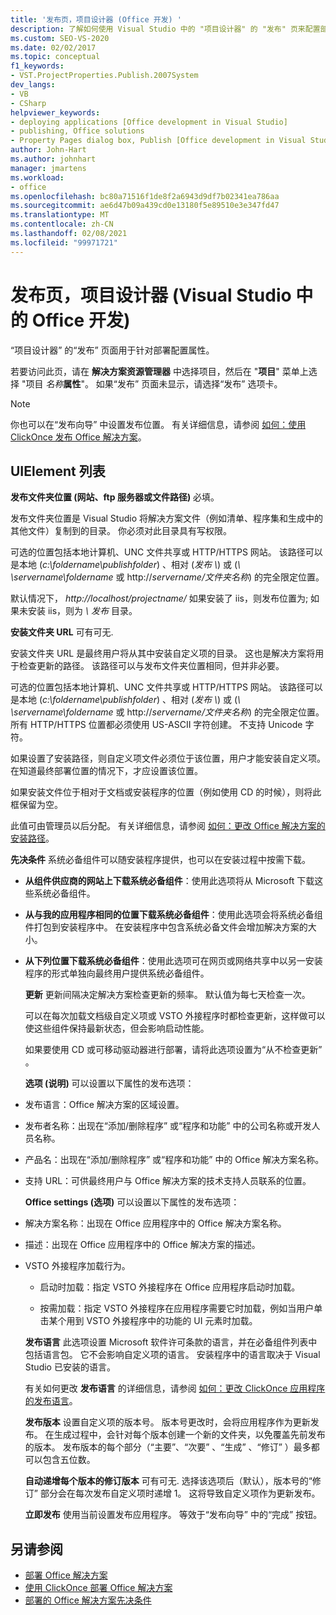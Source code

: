 ```yaml
---
title: '发布页，项目设计器 (Office 开发) '
description: 了解如何使用 Visual Studio 中的 "项目设计器" 的 "发布" 页来配置部署属性。
ms.custom: SEO-VS-2020
ms.date: 02/02/2017
ms.topic: conceptual
f1_keywords:
- VST.ProjectProperties.Publish.2007System
dev_langs:
- VB
- CSharp
helpviewer_keywords:
- deploying applications [Office development in Visual Studio]
- publishing, Office solutions
- Property Pages dialog box, Publish [Office development in Visual Studio]
author: John-Hart
ms.author: johnhart
manager: jmartens
ms.workload:
- office
ms.openlocfilehash: bc80a71516f1de8f2a6943d9df7b02341ea786aa
ms.sourcegitcommit: ae6d47b09a439cd0e13180f5e89510e3e347fd47
ms.translationtype: MT
ms.contentlocale: zh-CN
ms.lasthandoff: 02/08/2021
ms.locfileid: "99971721"
---
```

# <a name="publish-page-project-designer-office-development-in-visual-studio"></a>发布页，项目设计器 (Visual Studio 中的 Office 开发) 
  “项目设计器”  的“发布”  页面用于针对部署配置属性。

 若要访问此页，请在 **解决方案资源管理器** 中选择项目，然后在 "**项目**" 菜单上选择 "项目 *名称***属性**"。 如果“发布”  页面未显示，请选择“发布”  选项卡。

> [!NOTE]
> 你也可以在“发布向导” 中设置发布位置。 有关详细信息，请参阅 [如何：使用 ClickOnce 发布 Office 解决方案](/previous-versions/bb386095(v=vs.110))。

## <a name="uielement-list"></a>UIElement 列表
 **发布文件夹位置 (网站、ftp 服务器或文件路径)** 必填。

 发布文件夹位置是 Visual Studio 将解决方案文件（例如清单、程序集和生成中的其他文件）复制到的目录。 你必须对此目录具有写权限。

 可选的位置包括本地计算机、UNC 文件共享或 HTTP/HTTPS 网站。 该路径可以是本地 (*c:\foldername\publishfolder*) 、相对 (*发布 \\*) 或 (*\\ \servername\foldername* 或 http://<em>servername/文件夹名称</em>) 的完全限定位置。

 默认情况下， *http://localhost/projectname/* 如果安装了 iis，则发布位置为; 如果未安装 iis，则为 *\\ 发布* 目录。

 **安装文件夹 URL** 可有可无.

 安装文件夹 URL 是最终用户将从其中安装自定义项的目录。 这也是解决方案将用于检查更新的路径。 该路径可以与发布文件夹位置相同，但并非必要。

 可选的位置包括本地计算机、UNC 文件共享或 HTTP/HTTPS 网站。 该路径可以是本地 (*c:\foldername\publishfolder*) 、相对 (*发布 \\*) 或 (*\\ \servername\foldername* 或 http://<em>servername/文件夹名称</em>) 的完全限定位置。 所有 HTTP/HTTPS 位置都必须使用 US-ASCII 字符创建。 不支持 Unicode 字符。

 如果设置了安装路径，则自定义项文件必须位于该位置，用户才能安装自定义项。 在知道最终部署位置的情况下，才应设置该位置。

 如果安装文件位于相对于文档或安装程序的位置（例如使用 CD 的时候），则将此框保留为空。

 此值可由管理员以后分配。 有关详细信息，请参阅 [如何：更改 Office 解决方案的安装路径](/previous-versions/bb608626(v=vs.110))。

 **先决条件** 系统必备组件可以随安装程序提供，也可以在安装过程中按需下载。

- **从组件供应商的网站上下载系统必备组件**：使用此选项将从 Microsoft 下载这些系统必备组件。

- **从与我的应用程序相同的位置下载系统必备组件**：使用此选项会将系统必备组件打包到安装程序中。 在安装程序中包含系统必备文件会增加解决方案的大小。

- **从下列位置下载系统必备组件**：使用此选项可在网页或网络共享中以另一安装程序的形式单独向最终用户提供系统必备组件。

  **更新** 更新间隔决定解决方案检查更新的频率。 默认值为每七天检查一次。

  可以在每次加载文档级自定义项或 VSTO 外接程序时都检查更新，这样做可以使这些组件保持最新状态，但会影响启动性能。

  如果要使用 CD 或可移动驱动器进行部署，请将此选项设置为“从不检查更新” 。

  **选项 (说明)** 可以设置以下属性的发布选项：

- 发布语言：Office 解决方案的区域设置。

- 发布者名称：出现在“添加/删除程序”  或“程序和功能” 中的公司名称或开发人员名称。

- 产品名：出现在“添加/删除程序”  或“程序和功能” 中的 Office 解决方案名称。

- 支持 URL：可供最终用户与 Office 解决方案的技术支持人员联系的位置。

  **Office settings (选项)** 可以设置以下属性的发布选项：

- 解决方案名称：出现在 Office 应用程序中的 Office 解决方案名称。

- 描述：出现在 Office 应用程序中的 Office 解决方案的描述。

- VSTO 外接程序加载行为。

  - 启动时加载：指定 VSTO 外接程序在 Office 应用程序启动时加载。

  - 按需加载：指定 VSTO 外接程序在应用程序需要它时加载，例如当用户单击某个用到 VSTO 外接程序中的功能的 UI 元素时加载。

  **发布语言** 此选项设置 Microsoft 软件许可条款的语言，并在必备组件列表中包括语言包。 它不会影响自定义项的语言。 安装程序中的语言取决于 Visual Studio 已安装的语言。

  有关如何更改 **发布语言** 的详细信息，请参阅 [如何：更改 ClickOnce 应用程序的发布语言](../deployment/how-to-change-the-publish-language-for-a-clickonce-application.md)。

  **发布版本** 设置自定义项的版本号。 版本号更改时，会将应用程序作为更新发布。 在生成过程中，会针对每个版本创建一个新的文件夹，以免覆盖先前发布的版本。 发布版本的每个部分（“主要”、“次要” 、“生成” 、“修订” ）最多都可以包含五位数。

  **自动递增每个版本的修订版本** 可有可无. 选择该选项后（默认），版本号的“修订”  部分会在每次发布自定义项时递增 1。 这将导致自定义项作为更新发布。

  **立即发布** 使用当前设置发布应用程序。 等效于“发布向导”  中的“完成” 按钮。

## <a name="see-also"></a>另请参阅

- [部署 Office 解决方案](../vsto/deploying-an-office-solution.md)
- [使用 ClickOnce 部署 Office 解决方案](../vsto/deploying-an-office-solution-by-using-clickonce.md)
- [部署的 Office 解决方案先决条件](/previous-versions/bb608617(v=vs.110))